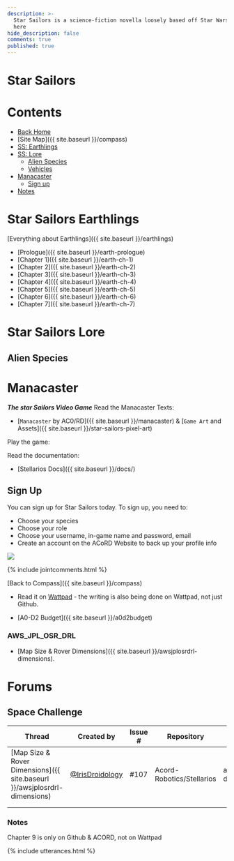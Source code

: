 ```yaml
---
description: >-
  Star Sailors is a science-fiction novella loosely based off Star Wars. Read it
  here
hide_description: false
comments: true
published: true
---
```

# Star Sailors
# Contents
* [Back Home](http://acord-robotics.github.io/)
* [Site Map]({{ site.baseurl }}/compass)
* [SS: Earthlings](#star-sailors-earthlings)
* [SS: Lore](#star-sailors-lore)
	* [Alien Species](#alien-species)
    * [Vehicles](#vehicles)
* [Manacaster](#manacaster)
	* [Sign up](#sign-up)
* [Notes](#notes)

# Star Sailors Earthlings
[Everything about Earthlings]({{ site.baseurl }}/earthlings)
* [Prologue]({{ site.baseurl }}/earth-prologue)
* [Chapter 1]({{ site.baseurl }}/earth-ch-1)
* [Chapter 2]({{ site.baseurl }}/earth-ch-2)
* [Chapter 3]({{ site.baseurl }}/earth-ch-3)
* [Chapter 4]({{ site.baseurl }}/earth-ch-4)
* [Chapter 5]({{ site.baseurl }}/earth-ch-5)
* [Chapter 6]({{ site.baseurl }}/earth-ch-6)
* [Chapter 7]({{ site.baseurl }}/earth-ch-7)

# Star Sailors Lore
## Alien Species

# Manacaster
***The star Sailors Video Game***
Read the Manacaster Texts:
* [`Manacaster` by AC0/RD]({{ site.baseurl }}/manacaster)
& [`Game Art` and Assets]({{ site.baseurl }}/star-sailors-pixel-art)

Play the game:

Read the documentation:
* [Stellarios Docs]({{ site.baseurl }}/docs/)

## Sign Up
You can sign up for Star Sailors today. To sign up, you need to:
* Choose your species
* Choose your role
* Choose your username, in-game name and password, email
* Create an account on the ACoRD Website to back up your profile info

![](https://repository-images.githubusercontent.com/181161208/d0987280-2eed-11ea-99a5-24d5b8cabff1)


{% include jointcomments.html %}

[Back to Compass]({{ site.baseurl }}/compass)

* Read it on [Wattpad](https://www.wattpad.com/776817208) - the writing is also being done on Wattpad, not just Github. 


* [A0-D2 Budget]({{ site.baseurl }}/a0d2budget)

### AWS_JPL_OSR_DRL
* [Map Size & Rover Dimensions]({{ site.baseurl }}/awsjplosrdrl-dimensions). 

# Forums
## Space Challenge

| Thread  | Created by  | Issue #  | Repository  | RSS  |
|---|---|---|---|---|
| [Map Size & Rover Dimensions]({{ site.baseurl }}/awsjplosrdrl-dimensions)  | [@IrisD](http://allianceofdroids.org.au/portal/droidlings/id)[roidology](http://github.com/irisdroidology)   | #107  | Acord-Robotics/Stellarios  |  awsjplosrdrl-dimensions |
|   |   |   |   |   |
|   |   |   |   |   |

### Notes
Chapter 9 is only on Github & ACORD, not on Wattpad

{% include utterances.html %}
